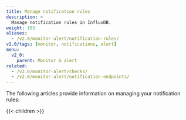 ```yaml
---
title: Manage notification rules
description: >
  Manage notification rules in InfluxDB.
weight: 103
aliases:
  - /v2.0/monitor-alert/notification-rules/
v2.0/tags: [monitor, notifications, alert]
menu:
  v2_0:
    parent: Monitor & alert
related:
  - /v2.0/monitor-alert/checks/
  - /v2.0/monitor-alert/notification-endpoints/
---
```


The following articles provide information on managing your notification rules:

{{< children >}}
